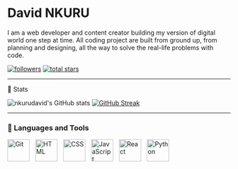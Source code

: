 # David NKURU

<p>I am a web developer and content creator building my version of digital world one step at time. All coding project are built from ground up, from planning and designing, all the way to solve the real-life problems with code.</p>

   <p align="left">
      <a href="https://github.com/nkurudavid?tab=followers">
         <img alt="followers" title="Follow me on Github" src="https://custom-icon-badges.demolab.com/github/followers/nkurudavid?color=236ad3&labelColor=1155ba&style=for-the-badge&logo=person-add&label=Follow&logoColor=white"/></a>
      <a href="https://github.com/nkurudavid?tab=repositories&sort=stargazers">
         <img alt="total stars" title="Total stars on GitHub" src="https://custom-icon-badges.demolab.com/github/stars/nkurudavid?color=55960c&style=for-the-badge&labelColor=488207&logo=star"/></a>
   </p>

<hr />


🔭 Stats

![nkurudavid's GitHub stats](https://github-readme-stats.vercel.app/api?username=nkurudavid&show_icons=true&theme=cobalt2&border_radius=10)
[![GitHub Streak](https://streak-stats.demolab.com?user=nkurudavid&theme=cobalt2&border_radius=10)](https://git.io/streak-stats)


<hr />



### 🧰 Languages and Tools

<p align="left">
<img align="left" alt="Git" width="50px" style="padding-right:10px;" src="https://cdn.jsdelivr.net/gh/devicons/devicon/icons/git/git-original.svg" />
<img align="left" alt="HTML" width="50px" style="padding-right:10px;" src="https://cdn.jsdelivr.net/gh/devicons/devicon/icons/html5/html5-plain.svg" />
<img align="left" alt="CSS" width="50px" style="padding-right:10px;" src="https://cdn.jsdelivr.net/gh/devicons/devicon/icons/css3/css3-plain.svg" />
<img align="left" alt="JavaScript" width="50px" style="padding-right:10px;" src="https://cdn.jsdelivr.net/gh/devicons/devicon/icons/javascript/javascript-plain.svg" />
<img align="left" alt="React" width="50px" style="padding-right:10px;" src="https://cdn.jsdelivr.net/gh/devicons/devicon/icons/react/react-original.svg" />
<img align="left" alt="Python" width="50px" style="padding-right:10px;" src="https://cdn.jsdelivr.net/gh/devicons/devicon/icons/python/python-plain.svg" />
 </p>

